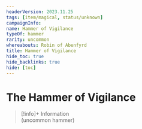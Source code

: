 ```yaml
---
headerVersion: 2023.11.25
tags: [item/magical, status/unknown]
campaignInfo:
name: Hammer of Vigilance
typeOf: hammer
rarity: uncommon
whereabouts: Robin of Abenfyrd
title: Hammer of Vigilance
hide_toc: true
hide_backlinks: true
hide: [toc]
---
```

# The Hammer of Vigilance
>[!info]+ Information  
> (uncommon hammer)  
>   
>> 
